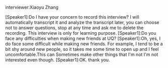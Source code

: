 interviewer:Xiaoyu Zhang

[Speaker1]:Do I have your concern to record this interview? I will automatically transcript it and analyze the transcript later, you can choose not to answer questions, stop at any time and ask me to delete the recording. This interview is only for learning purpose.
[Speaker1]:Do you face any difficulties when making new friends at UQ?
[Speaker1]:Oh, yes, I do face some difficult while making new friends. For example, I tend to be a bit shy around new people, so it takes me some time to open up and I feel uncomfortable.This can Sometimes make other things that I'm not I'm not interested even though.
[Speaker1]:OK. thank you.